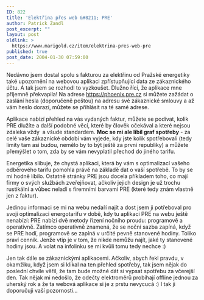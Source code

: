 ```yaml
---
ID: 822
title: 'Elektřina přes web &#8211; PRE'
author: Patrick Zandl
post_excerpt: ""
layout: post
oldlink: >
  https://www.marigold.cz/item/elektrina-pres-web-pre
published: true
post_date: 2004-01-30 07:59:00
---
```

<p>
Nedávno jsem dostal spolu s fakturou za elektřinu od Pražské energetiky také upozornění na webovou aplikaci zpřístupňující data ze zákaznického účtu. A tak jsem se rozhodl to vyzkoušet. Dlužno říci, že aplikace mne příjemně překvapila! Na adrese <A href="https://phoenix.pre.cz/" target=_blank>https://phoenix.pre.cz</A> si můžete zažádat o zaslání hesla (doporučeně poštou) na adresu své zákaznické smlouvy a až vám heslo dorazí, můžete se přihlásit na té samé adrese.</p>

<p>
Aplikace nabízí přehled na vás vydaných faktur, můžete se podívat, kolik PRE dlužíte a další podobné věci, které by člověk očekával a které nejsou zdaleka vždy&#160; a všude standardem. <STRONG>Moc se mi ale líbil graf spotřeby</STRONG> - za celé vaše zákaznické období vám vyjede, kdy jste kolik spotřebovali (tedy limity tam asi budou, nemělo by to být ještě&#160;za první republiky) a můžete přemýšlet o tom, zda by se vám nevyplatil přechod do jiného tarifu. </p>

<p>
Energetika slibuje, že chystá aplikaci, která by vám s optimalizací vašeho odběrového tarifu pomohla právě na základě dat o vaší spotřebě. To by se mi hodně líbilo. Ostatně stránky PRE jsou docela příkladem toho, co mají firmy o svých službách zveřejňovat, ačkoliv jejich design je už trochu rustikální a vůbec neladí s firemními barvami PRE (které tedy znám vlastně jen z faktur). </p>

<p>
Jedinou informaci se mi na webu nedaří najít a dost jsem ji potřeboval pro svoji optimalizaci energotarifu v době, kdy tu aplikaci PRE na webu ještě nenabízí: PRE nabízí dvě metody řízení nočního proudu: programově a operativně. Zatímco operativně znamená, že se noční sazba zapíná, když se PRE hodí, programově se zapíná v určité pevně stanovené hodiny. Toliko praví cenník. Jenže vtip je v tom, že nikde nemůžu najít, jaké ty stanovené hodiny jsou. A volat na infolinku se mi kvůli tomu tedy nechce :)</p>

<p>
Jen tak dále se zákaznickými aplikacemi. Ačkoliv, abych řekl pravdu, v okamžiku, když jsem si klikal na ten přehled spotřeby, tak jsem nějak do poslední chvíle věřil, že tam bude možné dát si vypsat spotřebu za včerejší den. Tak nějak mi nedošlo, že odečty elektroměrů probíhají offline jednou za uherský rok a že ta webová aplikace si je z prstu nevycucá :)&#160;I tak ji doporučuji vaší pozornosti...</p>
